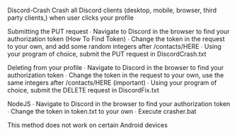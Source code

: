 Discord-Crash
Crash all Discord clients (desktop, mobile, browser, third party clients,) when user clicks your profile



Submitting the PUT request
∙ Navigate to Discord in the browser to find your authorization token (How To Find Token)
∙ Change the token in the request to your own, and add some random integers after /contacts/HERE
∙ Using your program of choice, submit the PUT request in DiscordCrash.txt



Deleting from your profile
∙ Navigate to Discord in the browser to find your authorization token
∙ Change the token in the request to your own, use the same integers after /contacts/HERE (important)
∙ Using your program of choice, submit the DELETE request in DiscordFix.txt


 NodeJS
∙ Navigate to Discord in the browser to find your authorization token
∙ Change the token in token.txt to your own
∙ Execute crasher.bat


  This method does not work on certain Android devices
